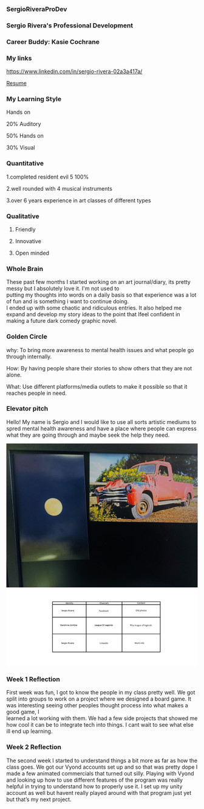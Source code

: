 ### SergioRiveraProDev

### Sergio Rivera's Professional Development 

  

### Career Buddy: Kasie Cochrane 

  

### My links 

https://www.linkedin.com/in/sergio-rivera-02a3a417a/

<a href="/sergio resume.pdf">Resume</a>

### My Learning Style
Hands on

20% Auditory

50% Hands on

30% Visual

### Quantitative  

1.completed resident evil 5 100% 

2.well rounded with 4 musical instruments 

3.over 6 years experience in art classes of different types 

  

### Qualitative  

1. Friendly 

2. Innovative   

3. Open minded 

  

  

### Whole Brain 

These past few months I started working on an art journal/diary, its pretty messy but I absolutely love it. I'm not used to  
putting my thoughts into words on a daily basis so that experience was a lot of fun and is something i want to continue doing.  
I ended up with some chaotic and ridiculous entries. It also helped me expand and develop my story ideas to the point that 
Ifeel confident in making a future dark comedy graphic novel.  

  

### Golden Circle 

why: To bring more awareness to mental health issues and what people go through internally.  

How: By having people share their stories to show others that they are not alone.  

What: Use different platforms/media outlets to make it possible so that it reaches people in need. 

  

### Elevator pitch 

Hello! My name is Sergio and I would like to use all sorts artistic mediums to spred mental health awareness 
and have a place where people can express what they are going through and maybe seek the help they need. 

<img src="/image0 (2).jpg">



<img src="/sergidentity.jpg">



### Week 1 Reflection 

First week was fun, I got to know the people in my class pretty well. We got split into groups to work on a project 
where we designed a board game. It was interesting seeing other peoples thought process into what makes a good game, I  
learned a lot working with them. We had a few side projects that showed me how cool it can 
be to integrate tech into things. I cant wait to see what else ill end up learning. 

### Week 2 Reflection  

The second week I started to understand things a bit more as far as how the class goes. We got our Vyond accounts set up and so that was pretty dope I made a few animated commercials that turned out silly.  Playing with Vyond and looking up how to use different features of the program was really helpful in trying to understand how to properly use it.  I set up my unity account as well but havent really played around with that program just yet but that’s my next project.  

